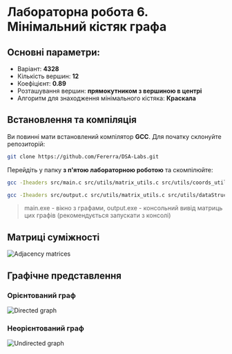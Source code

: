# Лабораторна робота 6. Мiнiмальний кiстяк графа

## Основні параметри:

- Варіант: **4328**
- Кількість вершин: **12**
- Коефіцієнт: **0.89**
- Розташування вершин: **прямокутником з вершиною в центрі**
- Алгоритм для знаходження мінімального кістяка: **Краскала**

## Встановлення та компіляція

Ви повинні мати встановлений компілятор **GCC**. Для початку склонуйте репозиторій:

```bash
git clone https://github.com/Fererra/DSA-Labs.git
```

Перейдіть у папку **з п'ятою лабораторною роботою** та скомпілюйте:

```bash
gcc -Iheaders src/main.c src/utils/matrix_utils.c src/utils/coords_utils.c src/utils/dataStructures.c src/utils/kruskal.c src/drawing.c -mwindows -o main.exe
```

```bash
gcc -Iheaders src/output.c src/utils/matrix_utils.c src/utils/dataStructures.c src/utils/kruskal.c -o output.exe
```

> main.exe - вікно з графами, output.exe - консольний вивід матриць цих графів (рекомендується запускати з консолі)

## Матриці суміжності

![Adjacency matrices](https://github.com/user-attachments/assets/7e4ac080-e106-4060-b620-5f2cfa4295be)

## Графічне представлення

### Орієнтований граф

![Directed graph](https://github.com/user-attachments/assets/b2a3ebc0-ab98-484f-adfc-f1fbc0a44274)

### Неорієнтований граф

![Undirected graph](https://github.com/user-attachments/assets/c09d3fed-0c17-41ad-8800-f764f360e033)
